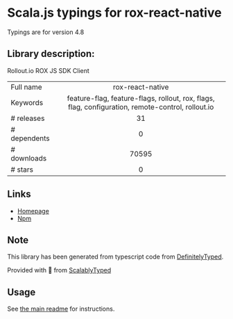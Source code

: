 
# Scala.js typings for rox-react-native

Typings are for version 4.8

## Library description:
Rollout.io ROX JS SDK Client

|                    |                 |
| ------------------ | :-------------: |
| Full name          | rox-react-native |
| Keywords           | feature-flag, feature-flags, rollout, rox, flags, flag, configuration, remote-control, rollout.io |
| # releases         | 31 |
| # dependents       | 0 |
| # downloads        | 70595 |
| # stars            | 0 |

## Links
- [Homepage](https://rollout.io)
- [Npm](https://www.npmjs.com/package/rox-react-native)
    


## Note
This library has been generated from typescript code from [DefinitelyTyped](https://definitelytyped.org).

Provided with :purple_heart: from [ScalablyTyped](https://github.com/oyvindberg/ScalablyTyped)

## Usage
See [the main readme](../../readme.md) for instructions.



